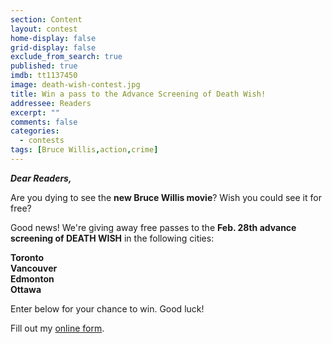 ```yaml
---
section: Content
layout: contest
home-display: false
grid-display: false
exclude_from_search: true
published: true
imdb: tt1137450
image: death-wish-contest.jpg
title: Win a pass to the Advance Screening of Death Wish!
addressee: Readers
excerpt: ""
comments: false
categories:
  - contests
tags: [Bruce Willis,action,crime]
---
```

**_Dear Readers,_**

Are you dying to see the **new Bruce Willis movie**? Wish you could see it for free?

Good news! We're giving away free passes to the **Feb. 28th advance screening of DEATH WISH** in the following cities:

**Toronto**  
**Vancouver**  
**Edmonton**  
**Ottawa**

Enter below for your chance to win. Good luck!

<div id="wufoo-s1lh8nq31od0iwd">
Fill out my <a href="https://dearcastandcrew.wufoo.eu/forms/s1lh8nq31od0iwd">online form</a>.
</div>
<script type="text/javascript">var s1lh8nq31od0iwd;(function(d, t) {
var s = d.createElement(t), options = {
'userName':'dearcastandcrew',
'formHash':'s1lh8nq31od0iwd',
'autoResize':true,
'height':'467',
'async':true,
'host':'wufoo.eu',
'header':'hide',
'ssl':true};
s.src = ('https:' == d.location.protocol ? 'https://' : 'http://') + 'www.wufoo.eu/scripts/embed/form.js';
s.onload = s.onreadystatechange = function() {
var rs = this.readyState; if (rs) if (rs != 'complete') if (rs != 'loaded') return;
try { s1lh8nq31od0iwd = new WufooForm();s1lh8nq31od0iwd.initialize(options);s1lh8nq31od0iwd.display(); } catch (e) {}};
var scr = d.getElementsByTagName(t)[0], par = scr.parentNode; par.insertBefore(s, scr);
})(document, 'script');</script>